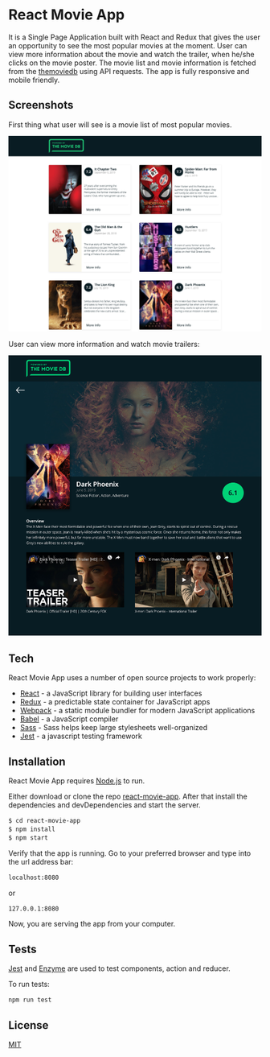 # React Movie App

It is a Single Page Application built with React and Redux that gives the user an opportunity to see the most popular movies at the moment. User can view more information about the movie and watch the trailer, when he/she clicks on the movie poster. The movie list and movie information is fetched from the [themoviedb](https://developers.themoviedb.org/3/getting-started/introduction) using API requests. The app is fully responsive and mobile friendly.

## Screenshots

First thing what user will see is a movie list of most popular movies.

![Image of Main page](screenshots/movieList.png)

User can view more information and watch movie trailers:

![Image of Movie Overview](screenshots/movieOverview.png)

## Tech

React Movie App uses a number of open source projects to work properly:

* [React](https://reactjs.org) - a JavaScript library for building user interfaces
* [Redux](https://redux.js.org) - a predictable state container for JavaScript apps
* [Webpack](https://webpack.js.org) - a static module bundler for modern JavaScript applications
* [Babel](https://babeljs.io) - a JavaScript compiler
* [Sass](https://sass-lang.com) - Sass helps keep large stylesheets well-organized
* [Jest](https://jestjs.io) - a javascript testing framework

## Installation

React Movie App requires [Node.js](https://nodejs.org/) to run.

Either download or clone the repo [react-movie-app](https://github.com/AlikZi/react-movie-app).
After that install the dependencies and devDependencies and start the server.
```sh
$ cd react-movie-app
$ npm install
$ npm start
```
Verify that the app is running. Go to your preferred browser and type into the url address bar:
```sh
localhost:8080
```
or
```sh
127.0.0.1:8080
```
Now, you are serving the app from your computer.

## Tests

[Jest](https://jestjs.io) and [Enzyme](https://airbnb.io/enzyme/docs/guides/jest.html) are used to test components, action and reducer.

To run tests:
```sh
npm run test
```

## License

[MIT](License.md)